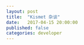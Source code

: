 ```yaml
---
layout: post
title:  "Kismet 杂谈"
date:   2017-04-15 20:00:00
published: false
categories: developer
---
```

